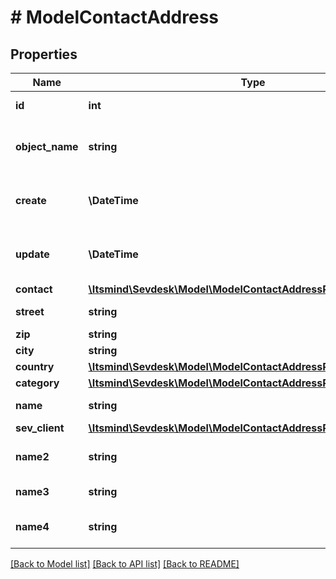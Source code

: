 # # ModelContactAddress

## Properties

Name | Type | Description | Notes
------------ | ------------- | ------------- | -------------
**id** | **int** | The contact address id | [optional] [readonly]
**object_name** | **string** | The contact address object name | [optional] [readonly] [default to 'ContactAddress']
**create** | **\DateTime** | Date of contact address creation | [optional] [readonly]
**update** | **\DateTime** | Date of last contact address update | [optional] [readonly]
**contact** | [**\Itsmind\Sevdesk\Model\ModelContactAddressResponseContact**](ModelContactAddressResponseContact.md) |  |
**street** | **string** | Street name | [optional]
**zip** | **string** | Zib code | [optional]
**city** | **string** | City name | [optional]
**country** | [**\Itsmind\Sevdesk\Model\ModelContactAddressResponseCountry**](ModelContactAddressResponseCountry.md) |  |
**category** | [**\Itsmind\Sevdesk\Model\ModelContactAddressResponseCategory**](ModelContactAddressResponseCategory.md) |  |
**name** | **string** | Name in address | [optional]
**sev_client** | [**\Itsmind\Sevdesk\Model\ModelContactAddressResponseSevClient**](ModelContactAddressResponseSevClient.md) |  | [optional]
**name2** | **string** | Second name in address | [optional]
**name3** | **string** | Third name in address | [optional]
**name4** | **string** | Fourth name in address | [optional]

[[Back to Model list]](../../README.md#models) [[Back to API list]](../../README.md#endpoints) [[Back to README]](../../README.md)
